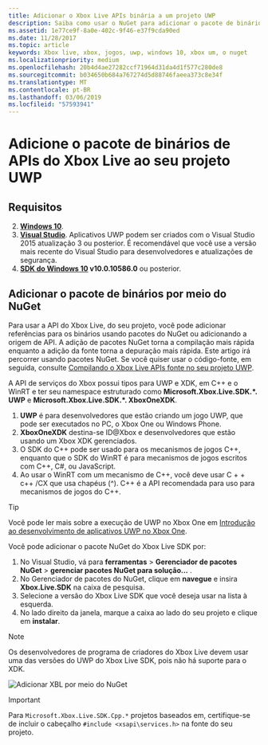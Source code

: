 ```yaml
---
title: Adicionar o Xbox Live APIs binária a um projeto UWP
description: Saiba como usar o NuGet para adicionar o pacote de binários de APIs do Xbox Live para seu projeto de UWP.
ms.assetid: 1e77ce9f-8a0e-402c-9f46-e37f9cda90ed
ms.date: 11/28/2017
ms.topic: article
keywords: Xbox live, xbox, jogos, uwp, windows 10, xbox um, o nuget
ms.localizationpriority: medium
ms.openlocfilehash: 20b4d4ae27282ccf71964d31da4d1f577c280de8
ms.sourcegitcommit: b034650b684a767274d5d88746faeea373c8e34f
ms.translationtype: MT
ms.contentlocale: pt-BR
ms.lasthandoff: 03/06/2019
ms.locfileid: "57593941"
---
```

# <a name="add-xbox-live-apis-binary-package-to-your-uwp-project"></a>Adicione o pacote de binários de APIs do Xbox Live ao seu projeto UWP

## <a name="requirements"></a>Requisitos

2. **[Windows 10](https://microsoft.com/windows)**.
3. **[Visual Studio](https://www.visualstudio.com/)**. Aplicativos UWP podem ser criados com o Visual Studio 2015 atualização 3 ou posterior. É recomendável que você use a versão mais recente do Visual Studio para desenvolvedores e atualizações de segurança.
4. **[SDK do Windows 10](https://developer.microsoft.com/windows/downloads/windows-10-sdk) v10.0.10586.0** ou posterior.

## <a name="add-the-binary-package-via-nuget"></a>Adicionar o pacote de binários por meio do NuGet

Para usar a API do Xbox Live, do seu projeto, você pode adicionar referências para os binários usando pacotes do NuGet ou adicionando a origem de API. A adição de pacotes NuGet torna a compilação mais rápida enquanto a adição da fonte torna a depuração mais rápida. Este artigo irá percorrer usando pacotes NuGet. Se você quiser usar o código-fonte, em seguida, consulte [Compilando o Xbox Live APIs fonte no seu projeto UWP](add-xbox-live-apis-source-to-a-uwp-project.md).

A API de serviços do Xbox possui tipos para UWP e XDK, em C++ e o WinRT e ter seu namespace estruturado como **Microsoft.Xbox.Live.SDK.*. UWP** e **Microsoft.Xbox.Live.SDK.*. XboxOneXDK**.

1. **UWP** é para desenvolvedores que estão criando um jogo UWP, que pode ser executados no PC, o Xbox One ou Windows Phone.
2. **XboxOneXDK** destina-se ID@Xbox e desenvolvedores que estão usando um Xbox XDK gerenciados.
3. O SDK do C++ pode ser usado para os mecanismos de jogos C++, enquanto que o SDK do WinRT é para mecanismos de jogos escritos com C++, C#, ou JavaScript.
4. Ao usar o WinRT com um mecanismo de C++, você deve usar C + + c++ /CX que usa chapéus (^). C++ é a API recomendada para uso para mecanismos de jogos do C++.  

> [!TIP]
> Você pode ler mais sobre a execução de UWP no Xbox One em [Introdução ao desenvolvimento de aplicativos UWP no Xbox One](https://docs.microsoft.com/windows/uwp/xbox-apps/getting-started).

Você pode adicionar o pacote NuGet do Xbox Live SDK por:

1. No Visual Studio, vá para **ferramentas** > **Gerenciador de pacotes NuGet** > **gerenciar pacotes NuGet para solução...** .
2. No Gerenciador de pacotes do NuGet, clique em **navegue** e insira **Xbox.Live.SDK** na caixa de pesquisa.
3. Selecione a versão do Xbox Live SDK que você deseja usar na lista à esquerda.
3. No lado direito da janela, marque a caixa ao lado do seu projeto e clique em **instalar**.

> [!NOTE]
> Os desenvolvedores de programa de criadores do Xbox Live devem usar uma das versões do UWP do Xbox Live SDK, pois não há suporte para o XDK.

![Adicionar XBL por meio do NuGet](../images/getting_started/vs-add-nuget-xbl.gif)

> [!IMPORTANT]
> Para `Microsoft.Xbox.Live.SDK.Cpp.*` projetos baseados em, certifique-se de incluir o cabeçalho `#include <xsapi\services.h>` na fonte do seu projeto.
